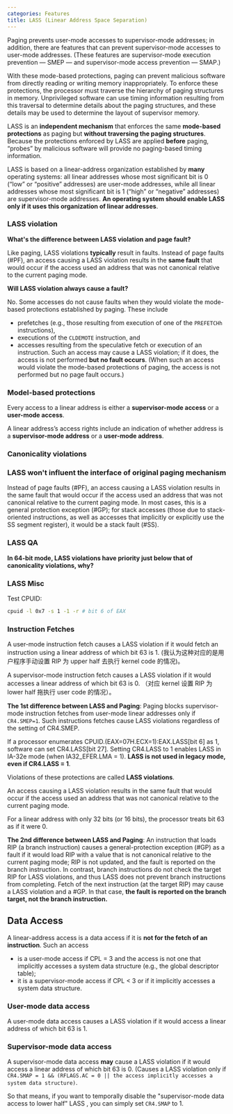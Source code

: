 ```yaml
---
categories: Features
title: LASS (Linear Address Space Separation)
---
```


Paging prevents user-mode accesses to supervisor-mode addresses; in addition, there are features that can prevent supervisor-mode accesses to user-mode addresses. (These features are supervisor-mode execution prevention — SMEP — and supervisor-mode access prevention — SMAP.)

With these mode-based protections, paging can prevent malicious software from directly reading or writing memory inappropriately. To enforce these protections, the processor must traverse the hierarchy of paging structures in memory. Unprivileged software can use timing information resulting from this traversal to determine details about the paging structures, and these details may be used to determine the layout of supervisor memory.

LASS is an **independent mechanism** that enforces the same **mode-based protections** as paging but **without traversing the paging structures**. Because the protections enforced by LASS are applied **before** paging, “probes” by malicious software will provide no paging-based timing information.

LASS is based on a linear-address organization established by **many** operating systems: all linear addresses whose most significant bit is 0 (“low” or “positive” addresses) are user-mode addresses, while all linear addresses whose most significant bit is 1 (“high” or “negative” addresses) are supervisor-mode addresses. **An operating system should enable LASS only if it uses this organization of linear addresses**.

### LASS violation

**What's the difference between LASS violation and page fault?**

Like paging, LASS violations **typically** result in faults. Instead of page faults (#PF), an access causing a LASS violation results in the **same fault** that would occur if the access used an address that was not canonical relative to the current paging mode.

**Will LASS violation always cause a fault?**

No. Some accesses do not cause faults when they would violate the mode-based protections established by paging. These include

- prefetches (e.g., those resulting from execution of one of the `PREFETCHh` instructions),
- executions of the `CLDEMOTE` instruction, and
- accesses resulting from the speculative fetch or execution of an instruction. Such an access may cause a LASS violation; if it does, the access is not performed **but no fault occurs**. (When such an access would violate the mode-based protections of paging, the access is not performed but no page fault occurs.)

### Model-based protections

Every access to a linear address is either a **supervisor-mode access** or a **user-mode access**.

A linear address’s access rights include an indication of whether address is a **supervisor-mode address** or a **user-mode address**.

### Canonicality violations

### LASS won't influent the interface of original paging mechanism

Instead of page faults (#PF), an access causing a LASS violation results in the same fault that would occur if the access used an address that was not canonical relative to the current paging mode. In most cases, this is a general protection exception (#GP); for stack accesses (those due to stack-oriented instructions, as well as accesses that implicitly or explicitly use the SS segment register), it would be a stack fault (#SS).

### LASS QA

**In 64-bit mode, LASS violations have priority just below that of canonicality violations, why?**

### LASS Misc

Test CPUID:

```bash
cpuid -l 0x7 -s 1 -1 -r # bit 6 of EAX
```

### Instruction Fetches

A user-mode instruction fetch causes a LASS violation if it would fetch an instruction using a linear address of which bit 63 is 1. (我认为这种对应的是用户程序手动设置 RIP 为 upper half 去执行 kernel code 的情况)。

A supervisor-mode instruction fetch causes a LASS violation if it would accesses a linear address of which bit 63 is 0. （对应 kernel 设置 RIP 为 lower half 拖执行 user code 的情况）。

**The 1st difference between LASS and Paging**: Paging blocks supervisor-mode instruction fetches from user-mode linear addresses only if `CR4.SMEP=1`. Such instructions fetches cause LASS violations regardless of the setting of CR4.SMEP.

If a processor enumerates CPUID.(EAX=07H.ECX=1):EAX.LASS[bit 6] as 1, software can set CR4.LASS[bit 27]. Setting CR4.LASS to 1 enables LASS in IA-32e mode (when IA32_EFER.LMA = 1). **LASS is not used in legacy mode, even if CR4.LASS = 1**.

Violations of these protections are called **LASS violations**.

An access causing a LASS violation results in the same fault that would occur if the access used an address that was not canonical relative to the current paging mode.

For a linear address with only 32 bits (or 16 bits), the processor treats bit 63 as if it were 0.

**The 2nd difference between LASS and Paging**: An instruction that loads RIP (a branch instruction) causes a general-protection exception (#GP) as a fault if it would load RIP with a value that is not canonical relative to the current paging mode; RIP is not updated, and the fault is reported on the branch instruction. In contrast, branch instructions do not check the target RIP for LASS violations, and thus LASS does not prevent branch instructions from completing. Fetch of the next instruction (at the target RIP) may cause a LASS violation and a \#GP. In that case, **the fault is reported on the branch target, not the branch instruction.**

## Data Access

A linear-address access is a data access if it is **not for the fetch of an instruction**. Such an access

- is a user-mode access if CPL = 3 and the access is not one that implicitly accesses a system data structure (e.g., the global descriptor table);
- it is a supervisor-mode access if CPL < 3 or if it implicitly accesses a system data structure.

### User-mode data access

A user-mode data access causes a LASS violation if it would access a linear address of which bit 63 is 1.

### Supervisor-mode data access

A supervisor-mode data access **may** cause a LASS violation if it would access a linear address of which bit 63 is 0. (Causes a LASS violation only if `CR4.SMAP = 1 && (RFLAGS.AC = 0 || the access implicitly accesses a system data structure)`.

So that means, if you want to temporally disable the "supervisor-mode data access to lower half" LASS , you can simply set `CR4.SMAP` to 1.
